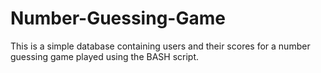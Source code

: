 # Number-Guessing-Game
This is a simple database containing users and their scores for a number guessing game played using the BASH script.

